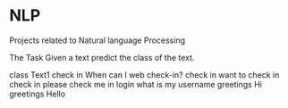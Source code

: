 # NLP
Projects related to Natural language Processing

The Task
Given a text predict the class of the text.

class	          Text1
check in	    When can I web check-in?
check in	    want to check in
check in      please check me in
login         what is my username
greetings	    Hi
greetings	    Hello
